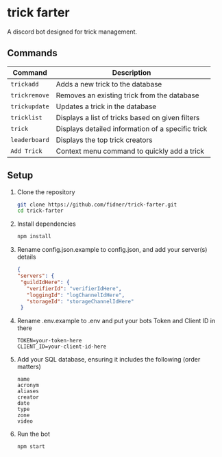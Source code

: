 # trick farter

A discord bot designed for trick management.

## Commands

| Command | Description |
|---------|-------------|
| `trickadd` | Adds a new trick to the database |
| `trickremove` | Removes an existing trick from the database |
| `trickupdate` | Updates a trick in the database |
| `tricklist` | Displays a list of tricks based on given filters |
| `trick` | Displays detailed information of a specific trick |
| `leaderboard` | Displays the top trick creators |
| `Add Trick` | Context menu command to quickly add a trick |

## Setup

1. Clone the repository
   ```bash
   git clone https://github.com/fidner/trick-farter.git
   cd trick-farter
   ```
2. Install dependencies
   ```bash
   npm install
   ```
3. Rename config.json.example to config.json, and add your server(s) details
   ```json
   {
   "servers": {
    "guildIdHere": {
      "verifierId": "verifierIdHere",
      "loggingId": "logChannelIdHere",
      "storageId": "storageChannelIdHere"
    }
   ```
4. Rename .env.example to .env and put your bots Token and Client ID in there
   ```.env
   TOKEN=your-token-here
   CLIENT_ID=your-client-id-here
   ```
5. Add your SQL database, ensuring it includes the following (order matters)
   ```
   name
   acronym
   aliases
   creator
   date
   type
   zone
   video
   ```
6. Run the bot
   ```bash
   npm start
   ```
